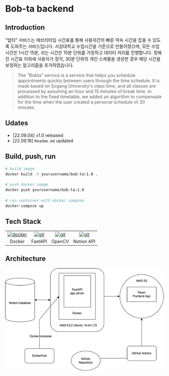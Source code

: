 # Bob-ta backend

## Introduction

"밥타" 서비스는 에브리타임 시간표를 통해 사용자간의 빠른 약속 시간을 잡을 수 있도록 도와주는 서비스입니다.
서강대학교 수업시간을 기준으로 만들어졌으며, 모든 수업 시간은 1시간 15분, 쉬는 시간은 15분 단위를 가정하고 데이터 처리를 진행합니다.
정해진 시간표 이외에 사용자가 정각, 30분 단위의 개인 스케줄을 생성한 경우 해당 시간을 보정하는 알고리즘을 추가하였습니다.

>The "Bobta" service is a service that helps you schedule appointments quickly between users through the time schedule.
It is made based on Sogang University's class time, and all classes are processed by assuming an hour and 15 minutes of break time.
In addition to the fixed timetable, we added an algorithm to compensate for the time when the user created a personal schedule of 30 minutes.

## Udates
- [22.09.04] v1.0 released
- [22.09.16] `Readme.md` updated

## Build, push, run
```bash
# build image
docker build -t yourusername/bob-ta:1.0 .

# push docker image
docker push yourusername/bob-ta:1.0

# run container with docker compose
docker-compose up
```

## Tech Stack

<table><tbody>
 <tr>
  <td>
   <div align="center"><a href="https://www.docker.com/" target="_blank"> <img src="https://www.docker.com/sites/default/files/d8/2019-07/vertical-logo-monochromatic.png" alt="docker" width="40" height="40"/> </a></div>
  </td>
  <td>
   <div align="center"><a href="https://fastapi.tiangolo.com/ko/" target="_blank"> <img src="https://fastapi.tiangolo.com/img/logo-margin/logo-teal.png" alt="git" width="100" height="40"/> </a></div>
  </td>
  <td>
   <div align="center"><a href="https://opencv.org/" target="_blank"> <img src="https://opencv.org/wp-content/uploads/2022/05/logo.png" alt="git" width="40" height="40"/> </a></div>
  </td>
  <td>
   <div align="center"><a href="https://developers.notion.com/reference/intro" target="_blank"> <img src="https://files.readme.io/a267aac-notion-devs-logo.svg" alt="git" width="150" height="40"/> </a></div>
  </td>
 </tr>
  <tr>
    <td align = "center">Docker</td>
    <td align = "center">FastAPI</td>
    <td align = "center">OpenCV</td>
    <td align = "center">Notion API</td>
  </tr>
</tbody></table>

## Architecture

![Diagram_Image](/readme_imgs/diagram.png)

